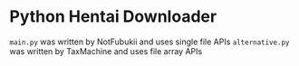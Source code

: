 # Python Hentai Downloader
`main.py` was written by NotFubukii and uses single file APIs
`alternative.py` was written by TaxMachine and uses file array APIs